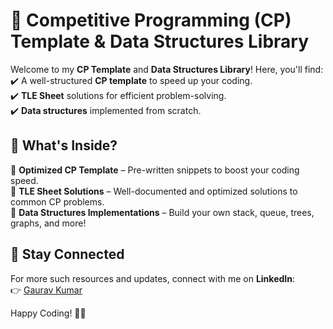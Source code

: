 # 🚀 Competitive Programming (CP) Template & Data Structures Library  

Welcome to my **CP Template** and **Data Structures Library**! Here, you'll find:  
✔️ A well-structured **CP template** to speed up your coding.  
✔️ **TLE Sheet** solutions for efficient problem-solving.  
✔️ **Data structures** implemented from scratch.  

## 📌 What's Inside?  
🔹 **Optimized CP Template** – Pre-written snippets to boost your coding speed.  
🔹 **TLE Sheet Solutions** – Well-documented and optimized solutions to common CP problems.  
🔹 **Data Structures Implementations** – Build your own stack, queue, trees, graphs, and more!  

## 🔗 Stay Connected  
For more such resources and updates, connect with me on **LinkedIn**:  
👉 [Gaurav Kumar](https://www.linkedin.com/in/gaurav-kumar-25554430b?utm_source=share&utm_campaign=share_via&utm_content=profile&utm_medium=android_app)  

Happy Coding! 🚀🔥  

